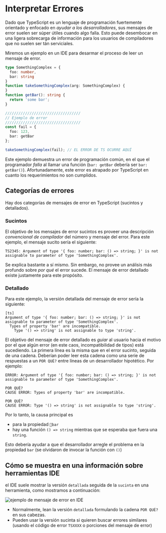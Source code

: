 # Interpretar Errores
Dado que TypeScript es un lenguaje de programación fuertemente orientado y enfocado en *ayudar a los desarrolladores*, sus mensajes de error suelen ser súper útiles cuando algo falla. Esto puede desembocar en una ligera sobrecarga de información para los usuarios de compiladores que no suelen ser tán serviciales.

Miremos un ejemplo en un IDE para desarmar el proceso de leer un mensaje de error.

```ts
type SomethingComplex = {
  foo: number,
  bar: string
}
function takeSomethingComplex(arg: SomethingComplex) {
}
function getBar(): string {
  return 'some bar';
}

//////////////////////////////////
// Ejemplo de error
//////////////////////////////////
const fail = {
  foo: 123,
  bar: getBar
};

takeSomethingComplex(fail); // EL ERROR DE TS OCURRE AQUÍ
```

Este ejemplo demuestra un error de programación común, en el que el programador *falla* al llamar una función (`bar: getBar` debería ser `bar: getBar()`). Afortunadamente, este error es atrapado por TypeScript en cuanto los requerimientos no son cumplidos.

## Categorías de errores
Hay dos categorías de mensajes de error en TypeScript (sucintos y detallados).

### Sucintos
El objetivo de los mensajes de error sucintos es proveer una descripción *convencional de compilador* del número y mensaje del error. Para este ejemplo, el mensaje sucito sería el siguiente:
```
TS2345: Argument of type '{ foo: number; bar: () => string; }' is not assignable to parameter of type 'SomethingComplex'.
```
Se explica bastante a sí mismo. Sin embargo, no provee un análisis más profundo sobre *por qué* el error sucede. El mensaje de error detallado existe justamente para este propósito.

### Detallado
Para este ejemplo, la versión detallada del mensaje de error sería la siguiente:

```
[ts]
Argument of type '{ foo: number; bar: () => string; }' is not assignable to parameter of type 'SomethingComplex'.
  Types of property 'bar' are incompatible.
    Type '() => string' is not assignable to type 'string'.
```
El objetivo del mensaje de error detallado es *guiar* al usuario hacia el motivo por el que algún error (en este caos, incompatibilidad de tipos) está sucediendo. La primera línea es la misma que en el error sucinto, seguida de una cadena. Deberían poder leer esta cadena como una serie de respuestas a un `POR QUÉ?` entre líneas de un desarrollador hipotético. Por ejemplo:

```
ERROR: Argument of type '{ foo: number; bar: () => string; }' is not assignable to parameter of type 'SomethingComplex'.

POR QUÉ? 
CAUSE ERROR: Types of property 'bar' are incompatible.

POR QUÉ? 
CAUSE ERROR: Type '() => string' is not assignable to type 'string'.
```

Por lo tanto, la causa principal es
* para la propiedad `bar`
* hay una función `() => string` mientras que se esperaba que fuera una `string`.

Esto debería ayudar a que el desarrollador arregle el problema en la propiedad `bar` (se olvidaron de invocar la función con `()`)

## Cómo se muestra en una información sobre herramientas IDE

el IDE suele mostrar la versión `detallada` seguida de la `sucinta` en una herramienta, como mostramos a continuación:

![ejemplo de mensaje de error en IDE](https://raw.githubusercontent.com/basarat/typescript-book/master/images/errors/interpreting-errors/ide.png)

* Normalmente, lean la versión `detallada` formulando la cadena `POR QUÉ?` en sus cabezas.
* Pueden usar la versión sucinta si quieren buscar errores similares (usando el código de error `TSXXXX` o porciones del mensaje de error)
